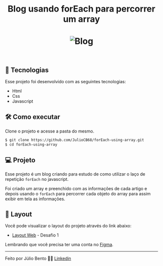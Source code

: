<h1 align="center">
    Blog usando forEach para percorrer um array
</h1>


<h1 align="center">
    <img alt="Blog" src="https://i.ibb.co/7zdsNfL/Blog.png" />
</h1>

<br>

## 🚀 Tecnologias

Esse projeto foi desenvolvido com as seguintes tecnologias:

- Html
- Css
- Javascript

## :hammer_and_wrench: Como executar

Clone o projeto e acesse a pasta do mesmo.

```bash
$ git clone https://github.com/JulioCB68/forEach-using-array.git
$ cd forEach-using-array
```

## 💻 Projeto

Esse projeto é um blog criando para estudo de como utilizar o laço de repetição ```forEach``` no javascript.

Foi criado um array e preenchido com as informações de cada artigo e depois usando o ```forEach``` para percorrer cada objeto do array para assim exibir em tela as informações.

## 🔖 Layout

Você pode visualizar o layout do projeto através do link abaixo:

- [Layout Web](https://www.figma.com/file/Yb9IBH56g7T1hdIyZ3BMNO/Desafios---Codel%C3%A2ndia?node-id=139%3A51) - Desafio 1

Lembrando que você precisa ter uma conta no [Figma](http://figma.com/).

---

Feito por Júlio Bento 👋🏻 [Linkedin](www.linkedin.com/in/júlio-césar-924487158)
